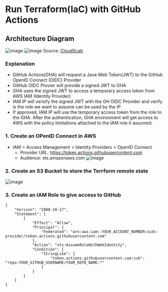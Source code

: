 # Run Terraform(IaC) with GitHub Actions

## Architecture Diagram
![image](https://github.com/Krishna-kanth95/ghar/assets/93731192/609730da-a1c5-46a3-93e9-3636d1cccbc5)
![image](https://github.com/Krishna-kanth95/ghar/assets/93731192/5b069828-a4c2-4038-90fb-485e2b4c2883)
Source: [CloudScalr](https://www.youtube.com/watch?v=GowFk_5Rx_I&t=281s)

### Explanation
- GitHub Actions(GHA) will request a Java Web Token(JWT) to the GitHub  OpenID Connect (OIDC) Provider
- GitHub OIDC Provier will provide a signed JWT to GHA
- GHA uses the signed JWT to access a temporary access token from AWS IAM (Identity Provider)
- IAM IP will veriofy the signed JWT with the GH OIDC Provider and verify is the role we want to assume can be used by the IP
- If approved, IAM IP will use the temporary access token from the role to the GHA. After the authentication, GHA environment will get access to AWS with the policy limitations attached to the IAM role it assumed.



### 1. Create an OPenID Connect in AWS 
* IAM > Access Management > Identity Providers > OpenID Connect
  * Provider URL: https://token.actions.githubusercontent.com
  * Audience: sts.amazonaws.com
  ![image](https://github.com/Krishna-kanth95/ghar/assets/93731192/c7cf1efa-bad2-433b-8732-c7f7d3e56473)

### 2. Create an S3 Bucket to store the Terrform remote state
  ![image](https://github.com/Krishna-kanth95/ghar/assets/93731192/97f7edab-d7ad-41da-bbf4-931a8f47dff5)

### 3. Create an IAM Role to give access to GitHub

```
{
    "Version": "2008-10-17",
    "Statement": [
        {
            "Effect": "Allow",
            "Principal": {
                "Federated": "arn:aws:iam::YOUR_ACCOUNT_NUMBER:oidc-provider/token.actions.githubusercontent.com"
            },
            "Action": "sts:AssumeRoleWithWebIdentity",
            "Condition": {
                "StringLike": {
                    "token.actions.githubusercontent.com:sub": "repo:YOUR_GITHUB_USERNAME/YOUR_REPO_NAME:*"
                }
            }
        }
    ]
}
```
